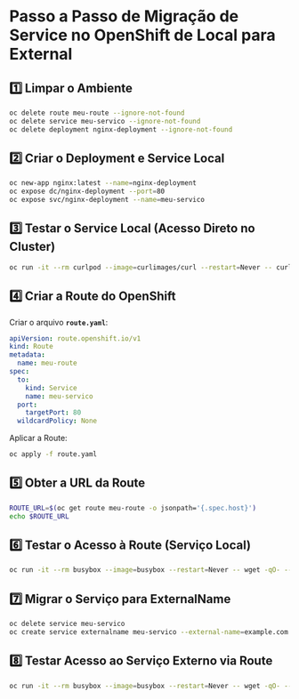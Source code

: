 # Passo a Passo de Migração de Service no OpenShift de Local para External

## 1️⃣ Limpar o Ambiente
```bash
oc delete route meu-route --ignore-not-found
oc delete service meu-servico --ignore-not-found
oc delete deployment nginx-deployment --ignore-not-found
```

## 2️⃣ Criar o Deployment e Service Local
```bash
oc new-app nginx:latest --name=nginx-deployment
oc expose dc/nginx-deployment --port=80
oc expose svc/nginx-deployment --name=meu-servico
```

## 3️⃣ Testar o Service Local (Acesso Direto no Cluster)
```bash
oc run -it --rm curlpod --image=curlimages/curl --restart=Never -- curl -v http://meu-servico
```

## 4️⃣ Criar a Route do OpenShift
Criar o arquivo **`route.yaml`**:
```yaml
apiVersion: route.openshift.io/v1
kind: Route
metadata:
  name: meu-route
spec:
  to:
    kind: Service
    name: meu-servico
  port:
    targetPort: 80
  wildcardPolicy: None
```

Aplicar a Route:
```bash
oc apply -f route.yaml
```

## 5️⃣ Obter a URL da Route
```bash
ROUTE_URL=$(oc get route meu-route -o jsonpath='{.spec.host}')
echo $ROUTE_URL
```

## 6️⃣ Testar o Acesso à Route (Serviço Local)
```bash
oc run -it --rm busybox --image=busybox --restart=Never -- wget -qO- --header="Host: $ROUTE_URL" http://$ROUTE_URL
```

## 7️⃣ Migrar o Serviço para ExternalName
```bash
oc delete service meu-servico
oc create service externalname meu-servico --external-name=example.com --tcp=80:80
```

## 8️⃣ Testar Acesso ao Serviço Externo via Route
```bash
oc run -it --rm busybox --image=busybox --restart=Never -- wget -qO- --header="Host: example.com" http://$ROUTE_URL
```


